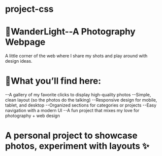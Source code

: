 # project-css

# 📸WanderLight--A Photography Webpage
A little corner of the web where I share my shots and play around with design ideas.

# 🌿What you’ll find here:
--A gallery of my favorite clicks to display high-quality photos
--Simple, clean layout (so the photos do the talking)
--Responsive design for mobile, tablet, and desktop
--Organized sections for categories or projects
--Easy navigation with a modern UI
--A fun project that  mixes my love for photography + web design

# A personal project to showcase photos, experiment with layouts ✨
